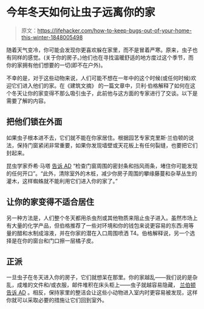 # 今年冬天如何让虫子远离你的家

> 原文：<https://lifehacker.com/how-to-keep-bugs-out-of-your-home-this-winter-1848005498>

随着天气变冷，你可能会发现你更喜欢躲在家里，而不是冒着严寒。原来，虫子也有同样的感觉。(关于你的房子。)他们也在寻找温暖舒适的地方度过这个季节，而你的家拥有他们想要的一切(即不在户外)。



不幸的是，对于这些动物来说，人们可能不想在一年中的这个时候(或任何时候)欢迎它们进入他们的家。在《建筑文摘》 的一篇文章中，贝利·伯格解释了如何在这个冬天让你的家变得不那么吸引虫子，此前他与这方面的专家进行了交谈。以下是需要了解的内容。

## 把他们锁在外面

如果虫子根本进不去，它们就不能在你家居住。根据园艺专家克里斯·兰伯顿的说法，保持门窗紧闭非常重要，如果你发现墙壁或天花板上有任何裂缝，也要把它们封起来。

昆虫学家乔希·马塔 [告诉 AD](https://www.architecturaldigest.com/story/how-to-bug-proof-your-house) “检查门窗周围的密封条和挡风雨条，堵住你可能发现的任何开口”。“此外，清除室外的木桩，减少你房子周围的攀缘藤蔓和杂草丛生的灌木，这样蜘蛛就不能利用它们进入你的家了。”

## 让你的家变得不适合居住

另一种方法是，人们整个冬天都用杀虫剂或其他物质来阻止虫子进入。虽然市场上有大量的化学产品，但伯格推荐了一些对环境和你的钱包来说更容易的东西:用等量的醋和水制成溶液，并在你家的潜在入口周围喷洒 T4。伯格解释说，另一个选择是在你的窗台和门口擦一层橘子皮。

## 正派

一旦虫子在冬天进入你的房子，它们就想呆在那里。你的家越乱——我们说的是杂乱，成堆的文件和/或衣服，邮件堆积在床头柜上——虫子就越容易隐藏， [兰伯顿告诉 AD](https://www.architecturaldigest.com/story/how-to-bug-proof-your-house) 。相反，保持家里的整洁会让这些小动物进入室内时更容易被发现，这样你就可以采取必要的措施让它们回到室外。